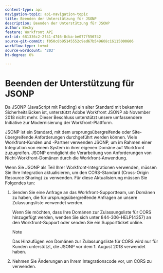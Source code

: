 ```yaml
---
content-type: api
navigation-topic: api-navigation-topic
title: Beenden der Unterstützung für JSONP
description: Beenden der Unterstützung für JSONP
author: Becky
feature: Workfront API
exl-id: 681336c2-2f41-4746-8cba-be077f556742
source-git-commit: f050c8b95145552c9ed67b549608c16115000606
workflow-type: tm+mt
source-wordcount: '203'
ht-degree: 0%

---
```


# Beenden der Unterstützung für JSONP

Da JSONP (JavaScript mit Padding) ein alter Standard mit bekannten Sicherheitslücken ist, unterstützt Adobe Workfront JSONP ab November 2018 nicht mehr. Dieser Beschluss unterstützt unsere umfassendere Initiative zur Modernisierung der Workfront-Plattform.

JSONP ist ein Standard, mit dem ursprungsübergreifende oder Site-übergreifende Anforderungen durchgeführt werden können. Viele Workfront-Kunden und -Partner verwenden JSONP, um im Rahmen einer Integration von einem System in ihrer eigenen Domäne auf Workfront zuzugreifen. JSONP ermöglicht die Verarbeitung von Anforderungen von Nicht-Workfront-Domänen durch die Workfront-Anwendung.

Wenn Sie JSONP als Teil Ihrer Workfront-Integrationen verwenden, müssen Sie Ihre Integration aktualisieren, um den CORS-Standard (Cross-Origin Resource Sharing) zu verwenden. Für diese Aktualisierung müssen Sie Folgendes tun:

1. Senden Sie eine Anfrage an das Workfront-Supportteam, um Domänen zu haben, die für ursprungsübergreifende Anfragen an unsere Zulassungsliste verwendet werden.

   Wenn Sie möchten, dass Ihre Domänen zur Zulassungsliste für CORS hinzugefügt werden, wenden Sie sich unter 844-306-HELP(4357) an den Workfront-Support oder senden Sie ein Supportticket online.

   >[!NOTE]
   >
   >Das Hinzufügen von Domänen zur Zulassungsliste für CORS wird nur für Kunden unterstützt, die JSONP vor dem 1. August 2018 verwendet haben.


1. Nehmen Sie Änderungen an Ihrem Integrationscode vor, um CORS zu verwenden.

